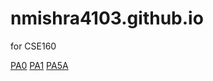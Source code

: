 # nmishra4103.github.io
for CSE160

[PA0](https://nmishra4103.github.io/PA0/features.html)
[PA1](https://nmishra4103.github.io/PA1/features.html)
[PA5A](https://nmishra4103.github.io/PA5A/features.html)

